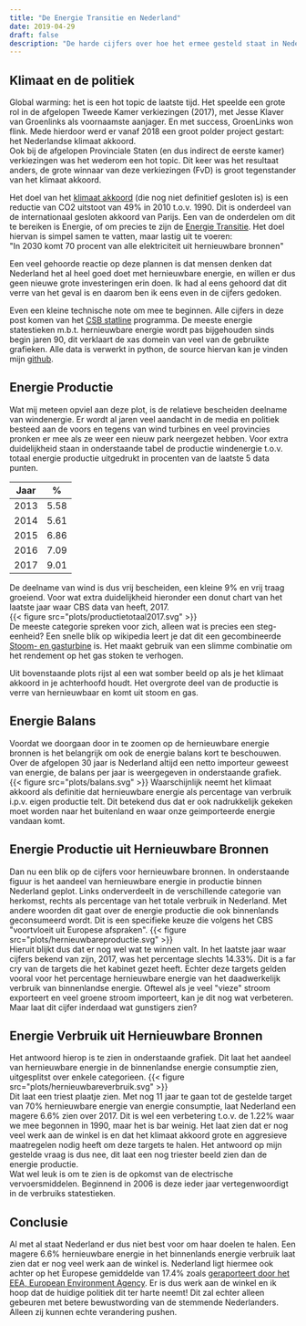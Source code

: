 ```yaml
---
title: "De Energie Transitie en Nederland"
date: 2019-04-29
draft: false
description: "De harde cijfers over hoe het ermee gesteld staat in Nederland"
---
```

## Klimaat en de politiek
Global warming: het is een hot topic de laatste tijd. Het speelde een grote rol in de afgelopen Tweede Kamer verkiezingen (2017), met Jesse Klaver van Groenlinks als voornaamste aanjager. En met success, GroenLinks won flink. Mede hierdoor werd er vanaf 2018 een groot polder project gestart: het Nederlandse klimaat akkoord.  
Ook bij de afgelopen Provinciale Staten (en dus indirect de eerste kamer) verkiezingen was het wederom een hot topic. Dit keer was het resultaat anders, de grote winnaar van deze verkiezingen (FvD) is groot tegenstander van het klimaat akkoord.

Het doel van het [klimaat akkoord](https://www.klimaatakkoord.nl/klimaatakkoord) (die nog niet definitief gesloten is) is een reductie van CO2 uitstoot van 49% in 2010 t.o.v. 1990. Dit is onderdeel van de internationaal gesloten akkoord van Parijs. Een van de onderdelen om dit te bereiken is Energie, of om precies te zijn de [Energie Transitie](https://www.klimaatakkoord.nl/elektriciteit). Het doel hiervan is simpel samen te vatten, maar lastig uit te voeren:  
"In 2030 komt 70 procent van alle elektriciteit uit hernieuwbare bronnen"

Een veel gehoorde reactie op deze plannen is dat mensen denken dat Nederland het al heel goed doet met hernieuwbare energie, en willen er dus geen nieuwe grote investeringen erin doen. Ik had al eens gehoord dat dit verre van het geval is en daarom ben ik eens even in de cijfers gedoken.

Even een kleine technische note om mee te beginnen. Alle cijfers in deze post komen van het [CSB statline](https://opendata.cbs.nl/statline/#/CBS/nl/) programma. De meeste energie statestieken m.b.t. hernieuwbare energie wordt pas bijgehouden sinds begin jaren 90, dit verklaart de xas domein van veel van de gebruikte grafieken. Alle data is verwerkt in python, de source hiervan kan je vinden mijn [github](https://github.com/fboerman/blogposts-data).

## Energie Productie
Wat mij meteen opviel aan deze plot, is de relatieve bescheiden deelname van windenergie. Er wordt al jaren veel aandacht in de media en politiek besteed aan de voors en tegens van wind turbines en veel provincies pronken er mee als ze weer een nieuw park neergezet hebben. Voor extra duidelijkheid staan in onderstaande tabel de productie windenergie t.o.v. totaal energie productie uitgedrukt in procenten van de laatste 5 data punten.

| Jaar | %    |
|------|------|
| 2013 | 5.58 |
| 2014 | 5.61 |
| 2015 | 6.86 |
| 2016 | 7.09 |
| 2017 | 9.01 |

De deelname van wind is dus vrij bescheiden, een kleine 9% en vrij traag groeiend. Voor wat extra duidelijkheid hieronder een donut chart van het laatste jaar waar CBS data van heeft, 2017.  
{{< figure src="plots/productietotaal2017.svg" >}}  
De meeste categorie spreken voor zich, alleen wat is precies een steg-eenheid? Een snelle blik op wikipedia leert je dat dit een gecombineerde [Stoom- en gasturbine](https://nl.wikipedia.org/wiki/Stoom-_en_gascentrale) is. Het maakt gebruik van een slimme combinatie om het rendement op het gas stoken te verhogen.

Uit bovenstaande plots rijst al een wat somber beeld op als je het klimaat akkoord in je achterhoofd houdt. Het overgrote deel van de productie is verre van hernieuwbaar en komt uit stoom en gas.

## Energie Balans
Voordat we doorgaan door in te zoomen op de hernieuwbare energie bronnen is het belangrijk om ook de energie balans kort te beschouwen. Over de afgelopen 30 jaar is Nederland altijd een netto importeur geweest van energie, de balans per jaar is weergegeven in onderstaande grafiek.  
{{< figure src="plots/balans.svg" >}}
Waarschijnlijk neemt het klimaat akkoord als definitie dat hernieuwbare energie als percentage van verbruik i.p.v. eigen productie telt. Dit betekend dus dat er ook nadrukkelijk gekeken moet worden naar het buitenland en waar onze geimporteerde energie vandaan komt.

## Energie Productie uit Hernieuwbare Bronnen
Dan nu een blik op de cijfers voor hernieuwbare bronnen. In onderstaande figuur is het aandeel van hernieuwbare energie in productie binnen Nederland geplot. Links onderverdeelt in de verschillende categorie van herkomst, rechts als percentage van het totale verbruik in Nederland. Met andere woorden dit gaat over de energie productie die ook binnenlands geconsumeerd wordt. Dit is een specifieke keuze die volgens het CBS "voortvloeit uit Europese afspraken".
{{< figure src="plots/hernieuwbareproductie.svg" >}}  
Hieruit blijkt dus dat er nog wel wat te winnen valt. In het laatste jaar waar cijfers bekend van zijn, 2017, was het percentage slechts 14.33%. Dit is a far cry van de targets die het kabinet gezet heeft. Echter deze targets gelden vooral voor het percentage hernieuwbare energie van het daadwerkelijk verbruik van binnenlandse energie. Oftewel als je veel "vieze" stroom exporteert en veel groene stroom importeert, kan je dit nog wat verbeteren. Maar laat dit cijfer inderdaad wat gunstigers zien?

## Energie Verbruik uit Hernieuwbare Bronnen
Het antwoord hierop is te zien in onderstaande grafiek. Dit laat het aandeel van hernieuwbare energie in de binnenlandse energie consumptie zien, uitgesplitst over enkele categorieen.
{{< figure src="plots/hernieuwbareverbruik.svg" >}}  
Dit laat een triest plaatje zien. Met nog 11 jaar te gaan tot de gestelde target van 70% hernieuwbare energie van energie consumptie, laat Nederland een magere 6.6% zien over 2017. Dit is wel een verbetering t.o.v. de 1.22% waar we mee begonnen in 1990, maar het is bar weinig. Het laat zien dat er nog veel werk aan de winkel is en dat het klimaat akkoord grote en aggresieve maatregelen nodig heeft om deze targets te halen. Het antwoord op mijn gestelde vraag is dus nee, dit laat een nog triester beeld zien dan de energie productie.  
Wat wel leuk is om te zien is de opkomst van de electrische vervoersmiddelen. Beginnend in 2006 is deze ieder jaar vertegenwoordigt in de verbruiks statestieken.

## Conclusie
Al met al staat Nederland er dus niet best voor om haar doelen te halen. Een magere 6.6% hernieuwbare energie in het binnenlands energie verbruik laat zien dat er nog veel werk aan de winkel is. Nederland ligt hiermee ook achter op het Europese gemiddelde van 17.4% zoals [geraporteert door het EEA, European Environment Agency](https://www.eea.europa.eu/publications/renewable-energy-in-europe-2018). Er is dus werk aan de winkel en ik hoop dat de huidige politiek dit ter harte neemt! Dit zal echter alleen gebeuren met betere bewustwording van de stemmende Nederlanders. Alleen zij kunnen echte verandering pushen.
